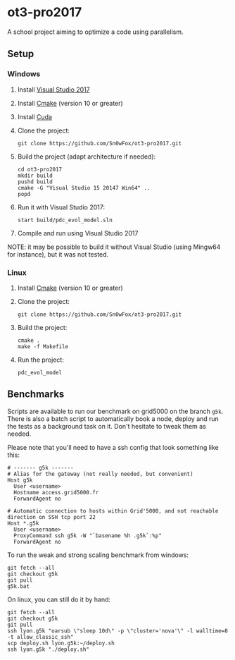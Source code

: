 # ot3-pro2017

A school project aiming to optimize a code using parallelism.

## Setup

### Windows

1. Install [Visual Studio 2017](https://www.visualstudio.com/downloads/)
2. Install [Cmake](https://cmake.org/download/) (version 10 or greater)
3. Install [Cuda](https://developer.nvidia.com/cuda-downloads)
4. Clone the project:
	

	```shell
	git clone https://github.com/Sn0wFox/ot3-pro2017.git
	```

5. Build the project (adapt architecture if needed):

	```shell
	cd ot3-pro2017
	mkdir build
	pushd build
	cmake -G "Visual Studio 15 20147 Win64" ..
	popd
	```

6. Run it with Visual Studio 2017:

	```shell
	start build/pdc_evol_model.sln
	```

7. Compile and run using Visual Studio 2017

NOTE: it may be possible to build it without Visual Studio (using Mingw64 for instance), but it was not tested.

### Linux

1. Install [Cmake](https://cmake.org/download/) (version 10 or greater)
2. Clone the project:
	

	```shell
	git clone https://github.com/Sn0wFox/ot3-pro2017.git
	```


3. Build the project:

	```shell
	cmake .
	make -f Makefile
	```

4. Run the project:

	```shell
	pdc_evol_model
	```

## Benchmarks

Scripts are available to run our benchmark on grid5000 on the branch `g5k`.
There is also a batch script to automatically book a node, deploy and run the tests as a background task on it.
Don't hesitate to tweak them as needed.

Please note that you'll need to have a ssh config that look something like this:

```
# ------- g5k -------
# Alias for the gateway (not really needed, but convenient)
Host g5k
  User <username>
  Hostname access.grid5000.fr
  ForwardAgent no

# Automatic connection to hosts within Grid'5000, and not reachable direction on SSH tcp port 22
Host *.g5k
  User <username>
  ProxyCommand ssh g5k -W "`basename %h .g5k`:%p"
  ForwardAgent no
```

To run the weak and strong scaling benchmark from windows:

```shell
git fetch --all
git checkout g5k
git pull
g5k.bat
```

On linux, you can still do it by hand:

```shell
git fetch --all
git checkout g5k
git pull
ssh lyon.g5k "oarsub \"sleep 10d\" -p \"cluster='nova'\" -l walltime=8 -t allow_classic_ssh"
scp deploy.sh lyon.g5k:~/deploy.sh
ssh lyon.g5k "./deploy.sh"
```